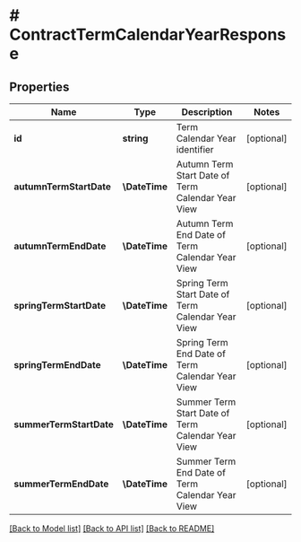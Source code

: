 # # ContractTermCalendarYearResponse

## Properties

Name | Type | Description | Notes
------------ | ------------- | ------------- | -------------
**id** | **string** | Term Calendar Year identifier | [optional]
**autumnTermStartDate** | **\DateTime** | Autumn Term Start Date of Term Calendar Year View | [optional]
**autumnTermEndDate** | **\DateTime** | Autumn Term End Date of Term Calendar Year View | [optional]
**springTermStartDate** | **\DateTime** | Spring Term Start Date of Term Calendar Year View | [optional]
**springTermEndDate** | **\DateTime** | Spring Term End Date of Term Calendar Year View | [optional]
**summerTermStartDate** | **\DateTime** | Summer Term Start Date of Term Calendar Year View | [optional]
**summerTermEndDate** | **\DateTime** | Summer Term End Date of Term Calendar Year View | [optional]

[[Back to Model list]](../../README.md#models) [[Back to API list]](../../README.md#endpoints) [[Back to README]](../../README.md)
